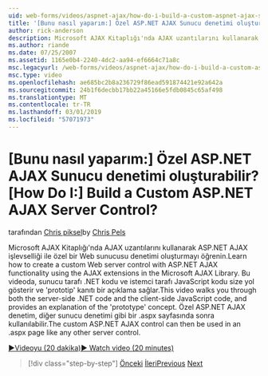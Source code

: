 ```yaml
---
uid: web-forms/videos/aspnet-ajax/how-do-i-build-a-custom-aspnet-ajax-server-control
title: '[Bunu nasıl yaparım:] Özel ASP.NET AJAX Sunucu denetimi oluşturabilir? | Microsoft Docs'
author: rick-anderson
description: Microsoft AJAX Kitaplığı'nda AJAX uzantılarını kullanarak ASP.NET AJAX işlevselliği ile özel bir Web sunucusu denetimi oluşturmayı öğrenin. Bu videoda size...
ms.author: riande
ms.date: 07/25/2007
ms.assetid: 1165e0b4-2240-4dc2-aa94-ef6664c71a8c
msc.legacyurl: /web-forms/videos/aspnet-ajax/how-do-i-build-a-custom-aspnet-ajax-server-control
msc.type: video
ms.openlocfilehash: ae685bc2b8a236729f86ead591874421e92a642a
ms.sourcegitcommit: 24b1f6decbb17bb22a45166e5fdb0845c65af498
ms.translationtype: MT
ms.contentlocale: tr-TR
ms.lasthandoff: 03/01/2019
ms.locfileid: "57071973"
---
```

<a name="how-do-i-build-a-custom-aspnet-ajax-server-control"></a><span data-ttu-id="593a7-105">[Bunu nasıl yaparım:] Özel ASP.NET AJAX Sunucu denetimi oluşturabilir?</span><span class="sxs-lookup"><span data-stu-id="593a7-105">[How Do I:] Build a Custom ASP.NET AJAX Server Control?</span></span>
====================
<span data-ttu-id="593a7-106">tarafından [Chris piksel](https://twitter.com/chrispels)</span><span class="sxs-lookup"><span data-stu-id="593a7-106">by [Chris Pels](https://twitter.com/chrispels)</span></span>

<span data-ttu-id="593a7-107">Microsoft AJAX Kitaplığı'nda AJAX uzantılarını kullanarak ASP.NET AJAX işlevselliği ile özel bir Web sunucusu denetimi oluşturmayı öğrenin.</span><span class="sxs-lookup"><span data-stu-id="593a7-107">Learn how to create a custom Web server control with ASP.NET AJAX functionality using the AJAX extensions in the Microsoft AJAX Library.</span></span> <span data-ttu-id="593a7-108">Bu videoda, sunucu tarafı .NET kodu ve istemci tarafı JavaScript kodu size yol gösterir ve 'prototip' kanıtı bir açıklama sağlar.</span><span class="sxs-lookup"><span data-stu-id="593a7-108">This video walks you through both the server-side .NET code and the client-side JavaScript code, and provides an explanation of the 'prototype' concept.</span></span> <span data-ttu-id="593a7-109">Özel ASP.NET AJAX denetim, diğer sunucu denetimi gibi bir .aspx sayfasında sonra kullanılabilir.</span><span class="sxs-lookup"><span data-stu-id="593a7-109">The custom ASP.NET AJAX control can then be used in an .aspx page like any other server control.</span></span>

[<span data-ttu-id="593a7-110">&#9654;Videoyu (20 dakika)</span><span class="sxs-lookup"><span data-stu-id="593a7-110">&#9654; Watch video (20 minutes)</span></span>](https://channel9.msdn.com/Blogs/ASP-NET-Site-Videos/how-do-i-build-a-custom-aspnet-ajax-server-control)

> [!div class="step-by-step"]
> <span data-ttu-id="593a7-111">[Önceki](how-do-i-debug-aspnet-ajax-applications-using-visual-studio-2005.md)
> [İleri](how-do-i-use-javascript-to-refresh-an-aspnet-ajax-updatepanel.md)</span><span class="sxs-lookup"><span data-stu-id="593a7-111">[Previous](how-do-i-debug-aspnet-ajax-applications-using-visual-studio-2005.md)
[Next](how-do-i-use-javascript-to-refresh-an-aspnet-ajax-updatepanel.md)</span></span>
